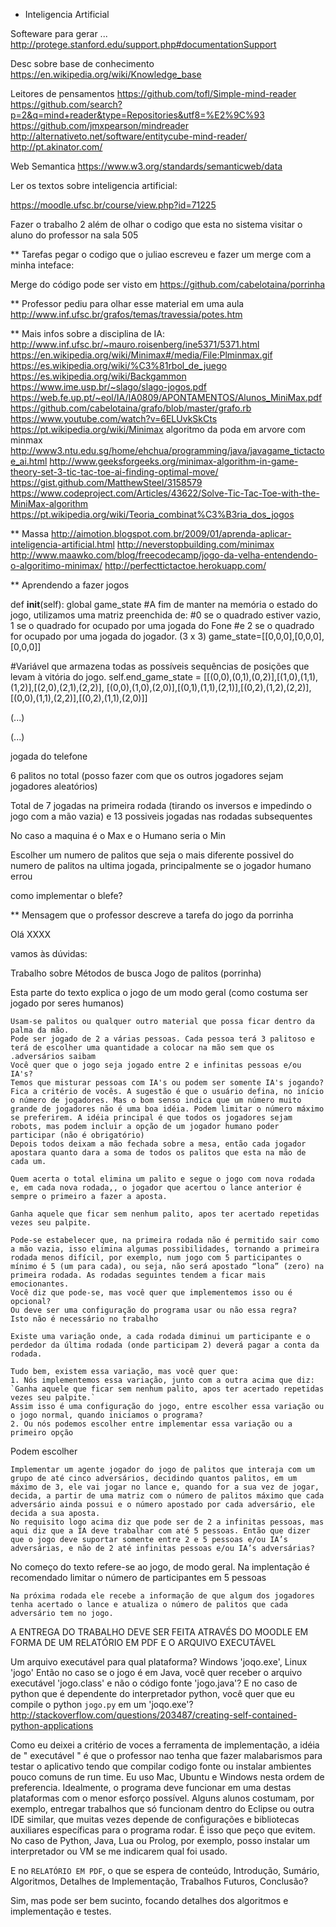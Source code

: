 * Inteligencia Artificial

Softeware para gerar ... 
http://protege.stanford.edu/support.php#documentationSupport

Desc sobre base de conhecimento
https://en.wikipedia.org/wiki/Knowledge_base

Leitores de pensamentos
https://github.com/tofl/Simple-mind-reader
https://github.com/search?p=2&q=mind+reader&type=Repositories&utf8=%E2%9C%93
https://github.com/jmxpearson/mindreader
http://alternativeto.net/software/entitycube-mind-reader/
http://pt.akinator.com/

Web Semantica
https://www.w3.org/standards/semanticweb/data

Ler os textos sobre inteligencia artificial:

https://moodle.ufsc.br/course/view.php?id=71225

Fazer o trabalho 2 além de olhar o codigo que esta no sistema visitar o aluno do professor na sala 505


** Tarefas
pegar o codigo que o juliao escreveu e fazer um merge com a minha inteface:

Merge do código pode ser visto em https://github.com/cabelotaina/porrinha

** Professor pediu para olhar esse material em uma aula
http://www.inf.ufsc.br/grafos/temas/travessia/potes.htm

** Mais infos sobre a disciplina de IA:
http://www.inf.ufsc.br/~mauro.roisenberg/ine5371/5371.html
https://en.wikipedia.org/wiki/Minimax#/media/File:Plminmax.gif
https://es.wikipedia.org/wiki/%C3%81rbol_de_juego
https://es.wikipedia.org/wiki/Backgammon
https://www.ime.usp.br/~slago/slago-jogos.pdf
https://web.fe.up.pt/~eol/IA/IA0809/APONTAMENTOS/Alunos_MiniMax.pdf
https://github.com/cabelotaina/grafo/blob/master/grafo.rb
https://www.youtube.com/watch?v=6ELUvkSkCts
https://pt.wikipedia.org/wiki/Minimax
algoritmo da poda em arvore com minmax
http://www3.ntu.edu.sg/home/ehchua/programming/java/javagame_tictactoe_ai.html
http://www.geeksforgeeks.org/minimax-algorithm-in-game-theory-set-3-tic-tac-toe-ai-finding-optimal-move/
https://gist.github.com/MatthewSteel/3158579
https://www.codeproject.com/Articles/43622/Solve-Tic-Tac-Toe-with-the-MiniMax-algorithm
https://pt.wikipedia.org/wiki/Teoria_combinat%C3%B3ria_dos_jogos

** Massa
http://aimotion.blogspot.com.br/2009/01/aprenda-aplicar-inteligencia-artificial.html
http://neverstopbuilding.com/minimax
http://www.maawko.com/blog/freecodecamp/jogo-da-velha-entendendo-o-algoritimo-minimax/
http://perfecttictactoe.herokuapp.com/

** Aprendendo a fazer jogos

def __init__(self):
  global game_state
  #A fim de manter na memória o estado do jogo, utilizamos uma matriz preenchida de:
  #0 se o quadrado estiver vazio, 1 se o quadrado for ocupado por uma jogada do Fone 
  #e 2 se o quadrado for ocupado por uma jogada do jogador. (3 x 3)
  game_state=[[0,0,0],[0,0,0],[0,0,0]]
  
  #Variável que armazena todas as possíveis sequências de posições que levam à vitória do jogo.
  self.end_game_state = [[(0,0),(0,1),(0,2)],[(1,0),(1,1),(1,2)],[(2,0),(2,1),(2,2)],
          [(0,0),(1,0),(2,0)],[(0,1),(1,1),(2,1)],[(0,2),(1,2),(2,2)],
          [(0,0),(1,1),(2,2)],[(0,2),(1,1),(2,0)]]
 
  (...)
 
 (...)


jogada do telefone

6 palitos no total (posso fazer com que os outros jogadores sejam jogadores aleatórios)

Total de 7 jogadas na primeira rodada (tirando os inversos e impedindo o jogo com a mão vazia) e 13 possiveis jogadas nas rodadas subsequentes

No caso a maquina é o Max e o Humano seria o Min

Escolher um numero de palitos que seja o mais diferente possivel do numero de palitos na ultima jogada, principalmente se o jogador humano errou

como implementar o blefe?
 	
** Mensagem que o professor descreve a tarefa do jogo da porrinha


Olá XXXX

vamos às dúvidas:

Trabalho sobre Métodos de busca
Jogo de palitos (porrinha)
 
Esta parte do texto explica o jogo de um modo geral (como costuma ser jogado por seres humanos)

    Usam-se palitos ou qualquer outro material que possa ficar dentro da palma da mão.
    Pode ser jogado de 2 a várias pessoas. Cada pessoa terá 3 palitoso e terá de escolher uma quantidade a colocar na mão sem que os .adversários saibam
    Você quer que o jogo seja jogado entre 2 e infinitas pessoas e/ou IA's?
    Temos que misturar pessoas com IA's ou podem ser somente IA's jogando?
    Fica a critério de vocês. A sugestão é que o usuário defina, no início o número de jogadores. Mas o bom senso indica que um número muito grande de jogadores não é uma boa idéia. Podem limitar o número máximo se preferirem. A idéia principal é que todos os jogadores sejam robots, mas podem incluir a opção de um jogador humano poder participar (não é obrigatório)
    Depois todos deixam a mão fechada sobre a mesa, então cada jogador apostara quanto dara a soma de todos os palitos que esta na mão de cada um.

    Quem acerta o total elimina um palito e segue o jogo com nova rodada e, em cada nova rodada,, o jogador que acertou o lance anterior é sempre o primeiro a fazer a aposta.

    Ganha aquele que ficar sem nenhum palito, apos ter acertado repetidas vezes seu palpite.

    Pode-se estabelecer que, na primeira rodada não é permitido sair como a mão vazia, isso elimina algumas possibilidades, tornando a primeira rodada menos difícil, por exemplo, num jogo com 5 participantes o mínimo é 5 (um para cada), ou seja, não será apostado “lona” (zero) na primeira rodada. As rodadas seguintes tendem a ficar mais emocionantes.
    Você diz que pode-se, mas você quer que implementemos isso ou é opcional?
    Ou deve ser uma configuração do programa usar ou não essa regra?
    Isto não é necessário no trabalho

    Existe uma variação onde, a cada rodada diminui um participante e o perdedor da última rodada (onde participam 2) deverá pagar a conta da rodada.

    Tudo bem, existem essa variação, mas você quer que:
    1. Nós implementemos essa variação, junto com a outra acima que diz:
    `Ganha aquele que ficar sem nenhum palito, apos ter acertado repetidas vezes seu palpite.`
    Assim isso é uma configuração do jogo, entre escolher essa variação ou o jogo normal, quando iniciamos o programa?
    2. Ou nós podemos escolher entre implementar essa variação ou a primeiro opção

Podem escolher

    Implementar um agente jogador do jogo de palitos que interaja com um grupo de até cinco adversários, decidindo quantos palitos, em um máximo de 3, ele vai jogar no lance e, quando for a sua vez de jogar, decida, a partir de uma matriz com o número de palitos máximo que cada adversário ainda possui e o número apostado por cada adversário, ele decida a sua aposta.
    No requisito logo acima diz que pode ser de 2 a infinitas pessoas, mas aqui diz que a IA deve trabalhar com até 5 pessoas. Então que dizer que o jogo deve suportar somente entre 2 e 5 pessoas e/ou IA’s adversárias, e não de 2 até infinitas pessoas e/ou IA’s adversárias?

No começo do texto refere-se ao jogo, de modo geral. Na implentação é recomendado limitar o número de participantes em 5 pessoas

    Na próxima rodada ele recebe a informação de que algum dos jogadores tenha acertado o lance e atualiza o número de palitos que cada adversário tem no jogo.

A ENTREGA DO TRABALHO DEVE SER FEITA ATRAVÉS DO MOODLE EM FORMA DE UM RELATÓRIO EM PDF E O ARQUIVO EXECUTÁVEL

Um arquivo executável para qual plataforma? Windows 'joqo.exe', Linux 'jogo'
Então no caso se o jogo é em Java, você quer receber o arquivo executável 'jogo.class' e não o código fonte 'jogo.java'?
E no caso de python que é dependente do interpretador python, você quer que eu compile o python `jogo.py` em um 'joqo.exe'?http://stackoverflow.com/questions/203487/creating-self-contained-python-applications

Como eu deixei a critério de voces a ferramenta de implementação, a idéia de " executável " é que o professor nao tenha que fazer malabarismos para testar o aplicativo tendo que compilar codigo fonte ou instalar ambientes pouco comuns de run time. Eu uso Mac, Ubuntu e Windows nesta ordem de preferencia. Idealmente, o programa deve funcionar em uma destas plataformas com o menor esforço possível. Alguns alunos costumam, por exemplo, entregar trabalhos que só funcionam dentro do Eclipse ou outra IDE similar, que muitas vezes depende de configurações e bibliotecas auxiliares específicas para o programa rodar. É isso que peço que evitem. No caso de Python, Java, Lua ou Prolog, por exemplo, posso instalar um interpretador ou VM se me indicarem qual foi usado.

E no `RELATÓRIO EM PDF`, o que se espera de conteúdo, Introdução, Sumário, Algoritmos, Detalhes de Implementação, Trabalhos Futuros, Conclusão?

Sim, mas pode ser bem sucinto, focando detalhes dos algoritmos e implementação e testes.

